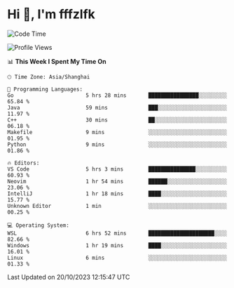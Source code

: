 # Hi 👋, I'm fffzlfk

<!--START_SECTION:waka-->
![Code Time](http://img.shields.io/badge/Code%20Time-523%20hrs%2044%20mins-blue)

![Profile Views](http://img.shields.io/badge/Profile%20Views-0-blue)

📊 **This Week I Spent My Time On** 

```text
🕑︎ Time Zone: Asia/Shanghai

💬 Programming Languages: 
Go                       5 hrs 28 mins       ████████████████░░░░░░░░░   65.84 % 
Java                     59 mins             ███░░░░░░░░░░░░░░░░░░░░░░   11.97 % 
C++                      30 mins             ██░░░░░░░░░░░░░░░░░░░░░░░   06.18 % 
Makefile                 9 mins              ░░░░░░░░░░░░░░░░░░░░░░░░░   01.95 % 
Python                   9 mins              ░░░░░░░░░░░░░░░░░░░░░░░░░   01.86 % 

🔥 Editors: 
VS Code                  5 hrs 3 mins        ███████████████░░░░░░░░░░   60.93 % 
Neovim                   1 hr 54 mins        ██████░░░░░░░░░░░░░░░░░░░   23.06 % 
IntelliJ                 1 hr 18 mins        ████░░░░░░░░░░░░░░░░░░░░░   15.77 % 
Unknown Editor           1 min               ░░░░░░░░░░░░░░░░░░░░░░░░░   00.25 % 

💻 Operating System: 
WSL                      6 hrs 52 mins       █████████████████████░░░░   82.66 % 
Windows                  1 hr 19 mins        ████░░░░░░░░░░░░░░░░░░░░░   16.01 % 
Linux                    6 mins              ░░░░░░░░░░░░░░░░░░░░░░░░░   01.33 % 
```


 Last Updated on 20/10/2023 12:15:47 UTC
<!--END_SECTION:waka-->
